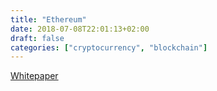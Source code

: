 ```yaml
---
title: "Ethereum"
date: 2018-07-08T22:01:13+02:00
draft: false
categories: ["cryptocurrency", "blockchain"]
---
```


[Whitepaper](https://github.com/ethereum/wiki/wiki/White-Paper)